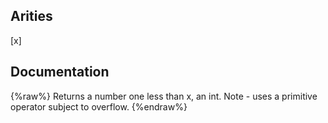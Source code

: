 ## Arities
[x]

## Documentation
{%raw%}
Returns a number one less than x, an int.
  Note - uses a primitive operator subject to overflow.
{%endraw%}
